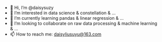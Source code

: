 - 👋 Hi, I’m @daisysuzy
- 👀 I’m interested in data science & constellation & ...
- 🌱 I’m currently learning pandas & linear regression & ...
- 💞️ I’m looking to collaborate on raw data processing & machine learning & ...
- 📫 How to reach me: daisyliusuyu@163.com

<!---
daisysuzy/daisysuzy is a ✨ special ✨ repository because its `README.md` (this file) appears on your GitHub profile.
You can click the Preview link to take a look at your changes.
--->
